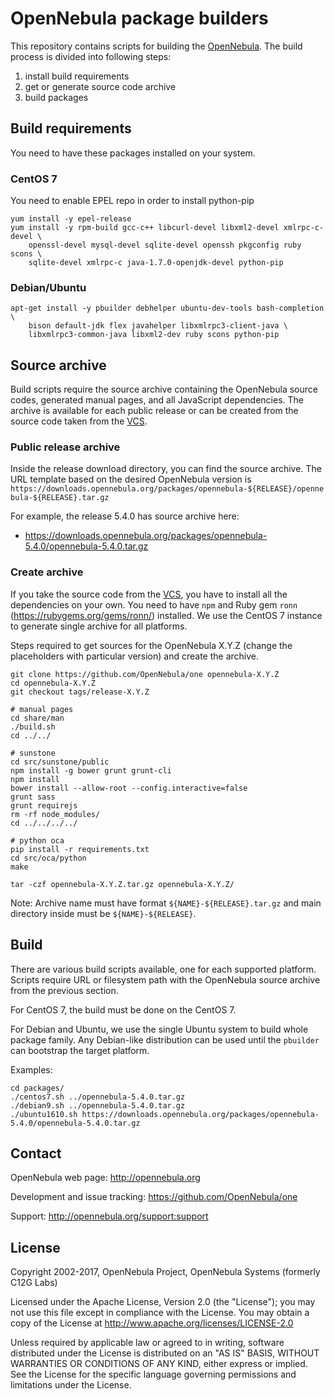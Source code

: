 # OpenNebula package builders

This repository contains scripts for building the
[OpenNebula](https://github.com/OpenNebula/one). The build process
is divided into following steps:

1. install build requirements
2. get or generate source code archive
3. build packages

## Build requirements

You need to have these packages installed on your system.

### CentOS 7

You need to enable EPEL repo in order to install python-pip


```
yum install -y epel-release
yum install -y rpm-build gcc-c++ libcurl-devel libxml2-devel xmlrpc-c-devel \
    openssl-devel mysql-devel sqlite-devel openssh pkgconfig ruby scons \
    sqlite-devel xmlrpc-c java-1.7.0-openjdk-devel python-pip
```


### Debian/Ubuntu

```
apt-get install -y pbuilder debhelper ubuntu-dev-tools bash-completion \
    bison default-jdk flex javahelper libxmlrpc3-client-java \
    libxmlrpc3-common-java libxml2-dev ruby scons python-pip
```

## Source archive

Build scripts require the source archive containing the OpenNebula source
codes, generated manual pages, and all JavaScript dependencies. The archive is available for each public
release or can be created from the source code taken from the
[VCS](https://github.com/OpenNebula/one).

### Public release archive

Inside the release download directory, you can find the source archive.
The URL template based on the desired OpenNebula version is
`https://downloads.opennebula.org/packages/opennebula-${RELEASE}/opennebula-${RELEASE}.tar.gz`

For example, the release 5.4.0 has source archive here:

* https://downloads.opennebula.org/packages/opennebula-5.4.0/opennebula-5.4.0.tar.gz

### Create archive

If you take the source code from the [VCS](https://github.com/OpenNebula/one),
you have to install all the dependencies on your own. You need to have `npm` and Ruby gem
`ronn` (https://rubygems.org/gems/ronn/) installed. We use the CentOS 7 instance to generate single archive
for all platforms.

Steps required to get sources for the OpenNebula X.Y.Z (change the placeholders with particular version) and create the archive.

```
git clone https://github.com/OpenNebula/one opennebula-X.Y.Z
cd opennebula-X.Y.Z
git checkout tags/release-X.Y.Z

# manual pages
cd share/man
./build.sh
cd ../../

# sunstone
cd src/sunstone/public
npm install -g bower grunt grunt-cli
npm install
bower install --allow-root --config.interactive=false
grunt sass
grunt requirejs
rm -rf node_modules/
cd ../../../../

# python oca
pip install -r requirements.txt
cd src/oca/python
make

tar -czf opennebula-X.Y.Z.tar.gz opennebula-X.Y.Z/
```

Note: Archive name must have format `${NAME}-${RELEASE}.tar.gz`  and
main directory inside must be `${NAME}-${RELEASE}`.

## Build

There are various build scripts available, one for each supported platform.
Scripts require URL or filesystem path with the OpenNebula source archive
from the previous section.

For CentOS 7, the build must be done on the CentOS 7.

For Debian and Ubuntu, we use the single Ubuntu system to build whole package
family. Any Debian-like distribution can be used until the `pbuilder`
can bootstrap the target platform.

Examples:

```
cd packages/
./centos7.sh ../opennebula-5.4.0.tar.gz
./debian9.sh ../opennebula-5.4.0.tar.gz
./ubuntu1610.sh https://downloads.opennebula.org/packages/opennebula-5.4.0/opennebula-5.4.0.tar.gz
```

## Contact

OpenNebula web page: http://opennebula.org

Development and issue tracking: https://github.com/OpenNebula/one

Support: http://opennebula.org/support:support

## License

Copyright 2002-2017, OpenNebula Project, OpenNebula Systems (formerly C12G Labs)

Licensed under the Apache License, Version 2.0 (the "License"); you may
not use this file except in compliance with the License. You may obtain
a copy of the License at http://www.apache.org/licenses/LICENSE-2.0

Unless required by applicable law or agreed to in writing, software
distributed under the License is distributed on an "AS IS" BASIS,
WITHOUT WARRANTIES OR CONDITIONS OF ANY KIND, either express or implied.
See the License for the specific language governing permissions and
limitations under the License.

